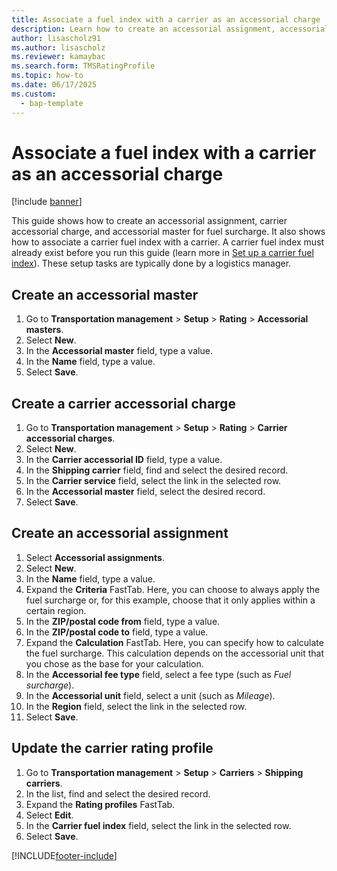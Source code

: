 ```yaml
---
title: Associate a fuel index with a carrier as an accessorial charge
description: Learn how to create an accessorial assignment, accessorial master for fuel surcharge, and associate carrier fuel indexes with a carrier.
author: lisascholz91
ms.author: lisascholz
ms.reviewer: kamaybac
ms.search.form: TMSRatingProfile
ms.topic: how-to
ms.date: 06/17/2025
ms.custom: 
  - bap-template
---
```


# Associate a fuel index with a carrier as an accessorial charge

[!include [banner](../../includes/banner.md)]

This guide shows how to create an accessorial assignment, carrier accessorial charge, and accessorial master for fuel surcharge. It also shows how to associate a carrier fuel index with a carrier. A carrier fuel index must already exist before you run this guide (learn more in [Set up a carrier fuel index](set-up-carrier-fuel-index.md)). These setup tasks are typically done by a logistics manager.

## Create an accessorial master

1. Go to **Transportation management** \> **Setup** \> **Rating** \> **Accessorial masters**.
1. Select **New**.
1. In the **Accessorial master** field, type a value.
1. In the **Name** field, type a value.
1. Select **Save**.

## Create a carrier accessorial charge

1. Go to **Transportation management** \> **Setup** \> **Rating** \> **Carrier accessorial charges**.
1. Select **New**.
1. In the **Carrier accessorial ID** field, type a value.
1. In the **Shipping carrier** field, find and select the desired record.
1. In the **Carrier service** field, select the link in the selected row.
1. In the **Accessorial master** field, select the desired record.
1. Select **Save**.

## Create an accessorial assignment

1. Select **Accessorial assignments**.
1. Select **New**.
1. In the **Name** field, type a value.
1. Expand the **Criteria** FastTab. Here, you can choose to always apply the fuel surcharge or, for this example, choose that it only applies within a certain region.  
1. In the **ZIP/postal code from** field, type a value.
1. In the **ZIP/postal code to** field, type a value.
1. Expand the **Calculation** FastTab. Here, you can specify how to calculate the fuel surcharge. This calculation depends on the accessorial unit that you chose as the base for your calculation.  
1. In the **Accessorial fee type** field, select a fee type (such as *Fuel surcharge*).
1. In the **Accessorial unit** field, select a unit (such as *Mileage*).
1. In the **Region** field, select the link in the selected row.
1. Select **Save**.

## Update the carrier rating profile

1. Go to **Transportation management** \> **Setup** \> **Carriers** \> **Shipping carriers**.
1. In the list, find and select the desired record.
1. Expand the **Rating profiles** FastTab.
1. Select **Edit**.
1. In the **Carrier fuel index** field, select the link in the selected row.
1. Select **Save**.

[!INCLUDE[footer-include](../../../includes/footer-banner.md)]
